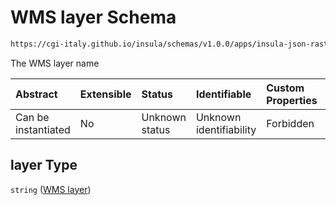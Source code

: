 # WMS layer Schema

```txt
https://cgi-italy.github.io/insula/schemas/v1.0.0/apps/insula-json-raster-dataset.schema.json#/allOf/1/properties/layer
```

The WMS layer name

| Abstract            | Extensible | Status         | Identifiable            | Custom Properties | Additional Properties | Access Restrictions | Defined In                                                                                                             |
| :------------------ | :--------- | :------------- | :---------------------- | :---------------- | :-------------------- | :------------------ | :--------------------------------------------------------------------------------------------------------------------- |
| Can be instantiated | No         | Unknown status | Unknown identifiability | Forbidden         | Allowed               | none                | [insula-json-raster-dataset.schema.json\*](schemas/apps/insula-json-raster-dataset.schema.json) |

## layer Type

`string` ([WMS layer](insula-json-raster-dataset-allof-raster-layer-configuration-properties-wms-layer.md))
